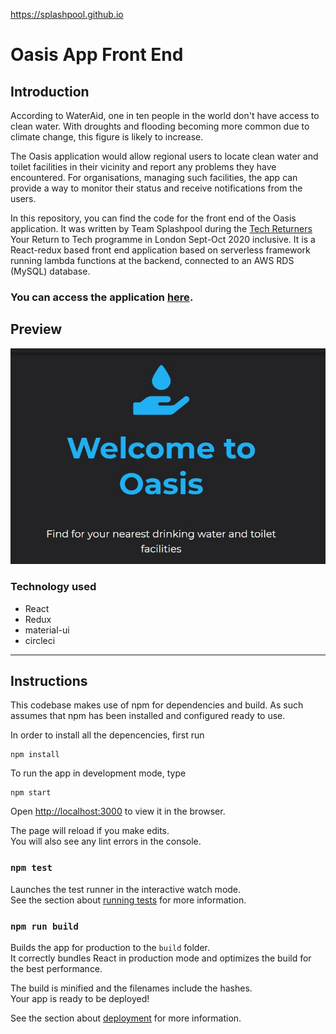 https://splashpool.github.io


# Oasis App Front End

## Introduction

According to WaterAid, one in ten people in the world don't have access to clean water. With droughts and flooding becoming more common due to climate change, this figure is
likely to increase. 

The Oasis application would allow regional users to locate clean water and toilet facilities in their vicinity and report any problems they have encountered. For organisations, managing such facilities, the app can provide a way to monitor their status and receive notifications from the users.   

In this repository, you can find the code for the front end of the Oasis application. It was written by Team Splashpool during the [Tech Returners](https://techreturners.com) Your Return to Tech programme in London Sept-Oct 2020 inclusive. It is a React-redux based front end application based on serverless framework running lambda functions at the backend, connected to an AWS RDS (MySQL) database.

### You can access the application [here](https://splashpool.github.io/).

## Preview

![alt text](https://github.com/Splashpool/splashpool.github.io/blob/master/public/oasis_screenshot.jpg?raw=true)

### Technology used

- React
- Redux
- material-ui
- circleci

---
## Instructions

This codebase makes use of npm for dependencies and build. As such assumes that npm has been installed and configured ready to use.

In order to install all the depencencies, first run 
```
npm install
```

To run the app in development mode, type 

```
npm start
```

Open [http://localhost:3000](http://localhost:3000) to view it in the browser.

The page will reload if you make edits.<br />
You will also see any lint errors in the console.

### `npm test`

Launches the test runner in the interactive watch mode.<br />
See the section about [running tests](https://facebook.github.io/create-react-app/docs/running-tests) for more information.

### `npm run build`

Builds the app for production to the `build` folder.<br />
It correctly bundles React in production mode and optimizes the build for the best performance.

The build is minified and the filenames include the hashes.<br />
Your app is ready to be deployed!

See the section about [deployment](https://facebook.github.io/create-react-app/docs/deployment) for more information.

